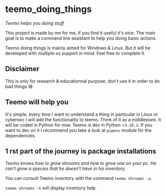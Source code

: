# teemo_doing_things
 _Teemo helps you doing stuff_

This project is made by me for me, if you find it useful it's nice. The main goal is to make a command line assistant to help you doing basic actions.

Teemo doing things is mainly aimed for Windows & Linux. But it will be developed with multiple os support in mind. Feel free to complete it.

## Disclaimer

This is only for research & educationnal purpose, don't use it in order to do bad things 😅

## Teemo will help you

It's simple, every time I want to understand a thing in particular in Linux or cybersec I will add the functionality to teemo. Think of it as a middleware. It will be coded in Python for now. Teemo is dev in Python <`3.10.1`. If you want to dev on it I recommend you take a look at `pipenv` module for the dependencies.

## 1 rst part of the journey is package installations
_Teemo knows how to grow shrooms and how to grow one on your pc. He can't grow a species that he doesn't have in his inventory._

You can consult Teemo inventory with the command `teemo shrooms -a`.

`teemo shrooms -h` will display inventory help.
